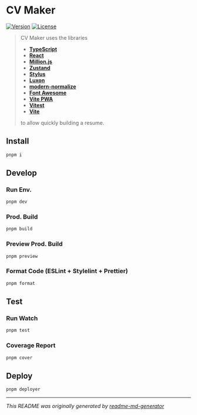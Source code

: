 # CV Maker
[![Version](https://img.shields.io/badge/dynamic/json?url=https://raw.githubusercontent.com/eldarlrd/cv-maker/main/package.json&query=version&logo=git-extensions&label=version&labelColor=475569&color=0284c7)](https://github.com/eldarlrd/cv-maker/blob/main/package.json)
[![License](https://img.shields.io/badge/dynamic/json?url=https://raw.githubusercontent.com/eldarlrd/cv-maker/main/package.json&query=license&logo=open-source-initiative&logoColor=fff&label=license&labelColor=475569&color=c026d3)](https://github.com/eldarlrd/cv-maker/blob/main/LICENSE)

> CV Maker uses the libraries
> - **[TypeScript](https://typescriptlang.org)**
> - **[React](https://react.dev)**
> - **[Million.js](https://million.dev)**
> - **[Zustand](https://docs.pmnd.rs/zustand)**
> - **[Stylus](https://stylus-lang.com)**
> - **[Luxon](https://moment.github.io/luxon)**
> - **[modern-normalize](https://github.com/sindresorhus/modern-normalize)**
> - **[Font Awesome](https://fontawesome.com)**
> - **[Vite PWA](https://vite-pwa-org.netlify.app)**
> - **[Vitest](https://vitest.dev)**
> - **[Vite](https://vitejs.dev)**
>
> to allow quickly building a resume.

## Install
```sh
pnpm i
```
## Develop
### Run Env.
```sh
pnpm dev
```
### Prod. Build
```sh
pnpm build
```
### Preview Prod. Build
```sh
pnpm preview
```
### Format Code (ESLint + Stylelint + Prettier)
```sh
pnpm format
```
## Test
### Run Watch
```sh
pnpm test
```
### Coverage Report
```sh
pnpm cover
```
## Deploy
```sh
pnpm deployer
```
***
*This README was originally generated by [readme-md-generator](https://github.com/kefranabg/readme-md-generator)*
